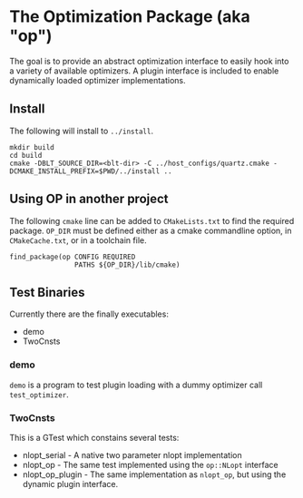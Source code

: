# The Optimization Package (aka "op")

The goal is to provide an abstract optimization interface to easily hook into a variety of available optimizers. A plugin interface is included to enable dynamically loaded optimizer implementations.

## Install
The following will install to `../install`.
```
mkdir build
cd build
cmake -DBLT_SOURCE_DIR=<blt-dir> -C ../host_configs/quartz.cmake -DCMAKE_INSTALL_PREFIX=$PWD/../install ..

```
## Using OP in another project
The following `cmake` line can be added to `CMakeLists.txt` to find the required package. `OP_DIR` must be defined either as a cmake commandline option, in `CMakeCache.txt`, or in a toolchain file.

```
find_package(op CONFIG REQUIRED
                PATHS ${OP_DIR}/lib/cmake)
```

## Test Binaries
Currently there are the finally executables:
- demo
- TwoCnsts

### demo
`demo` is a program to test plugin loading with a dummy optimizer call `test_optimizer`.

### TwoCnsts
This is a GTest which constains several tests:
- nlopt_serial - A native two parameter nlopt implementation
- nlopt_op - The same test implemented using the `op::NLopt` interface
- nlopt_op_plugin - The same implementation as `nlopt_op`, but using the dynamic plugin interface.
